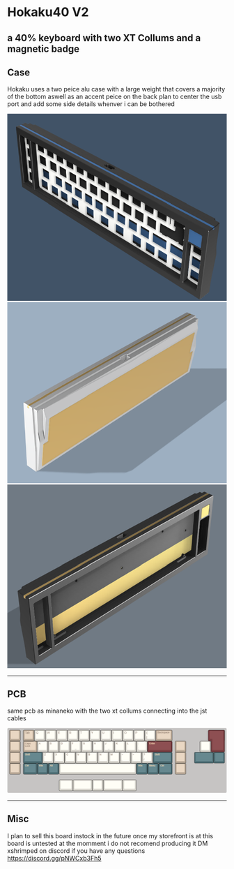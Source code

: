# Hokaku40 V2
## a 40% keyboard with two XT Collums and a magnetic badge



## Case

Hokaku uses a two peice alu case with a large weight that covers a majority of the bottom aswell as an accent peice on the back 
plan to center the usb port and add some side details whenver i can be bothered 

![alt text](https://github.com/ShrimpedKeyboard/Hokaku40/blob/main/Gallery/Case%201.png?raw=true)
![alt text](https://github.com/ShrimpedKeyboard/Hokaku40/blob/main/Gallery/Case%206.png?raw=true)
![alt text](https://github.com/ShrimpedKeyboard/Hokaku40/blob/main/Gallery/Case%203.png?raw=true)

 --- 

## PCB

same pcb as minaneko with  the two xt collums connecting into the jst cables

![alt text](https://github.com/ShrimpedKeyboard/Hokaku40/blob/main/KLE/Hokaku%20V2.png?raw=true)

 --- 

## Misc
I plan to sell this board instock in the future once my storefront is at 
this board is untested at the momment i do not recomend producing it 
DM xshrimped on discord if you have any questions
https://discord.gg/pNWCxb3Fh5
